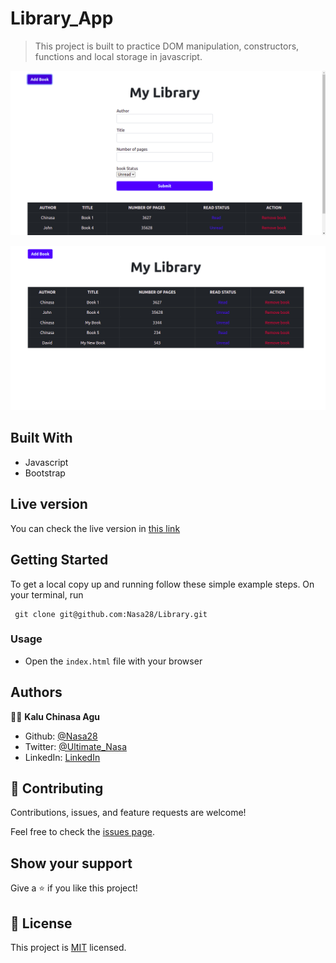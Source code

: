 # Library_App

>This project is built to practice DOM manipulation, constructors, functions and local storage in javascript. 

![screenshot](assets/images/lib1.png)



![screenshot](assets/images/lib2.png)


## Built With

- Javascript
- Bootstrap

## Live version

You can check the live version in [this link]()

## Getting Started

To get a local copy up and running follow these simple example steps.
On your terminal, run 
```
 git clone git@github.com:Nasa28/Library.git

```


### Usage

- Open the `index.html` file with your browser

## Authors

👨‍💻 **Kalu Chinasa Agu**

- Github: [@Nasa28](https://github.com/Nasa28)
-  Twitter: [@Ultimate_Nasa](https://twitter.com/Ultimate_Nasa)
- LinkedIn: [LinkedIn](https://www.linkedin.com/in/kalu-chinasa-agu-a15080103/)


## 🤝 Contributing

Contributions, issues, and feature requests are welcome!

Feel free to check the [issues page](https://github.com/Nasa28/Library/issues).

## Show your support

Give a ⭐️ if you like this project!

## 📝 License

This project is [MIT](LICENSE) licensed.